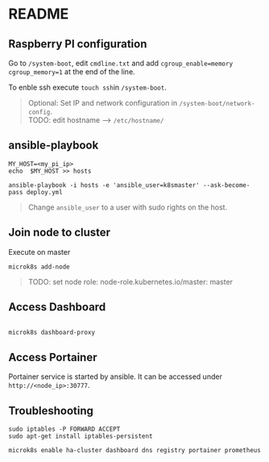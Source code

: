 # README

## Raspberry PI configuration

Go to `/system-boot`, edit `cmdline.txt` and add
`cgroup_enable=memory cgroup_memory=1` at the end of the line.

To enble ssh execute `touch ssh`in `/system-boot`.

> Optional: Set IP and network configuration in `/system-boot/network-config`.  
> TODO: edit hostname --> `/etc/hostname/`

## ansible-playbook

```Shell script
MY_HOST=<my_pi_ip>
echo  $MY_HOST >> hosts
```

```Shell script
ansible-playbook -i hosts -e 'ansible_user=k8smaster' --ask-become-pass deploy.yml
```

> Change `ansible_user` to a user with sudo rights on the host.

## Join node to cluster

Execute on master

```Shell script
microk8s add-node
```

> TODO: set node role: node-role.kubernetes.io/master: master

## Access Dashboard

```Shell script

microk8s dashboard-proxy
```

## Access Portainer

Portainer service is started by ansible. It can be accessed under
`http://<node_ip>:30777`.

## Troubleshooting

```Shell script
sudo iptables -P FORWARD ACCEPT
sudo apt-get install iptables-persistent
```

```Shell script
microk8s enable ha-cluster dashboard dns registry portainer prometheus
```
